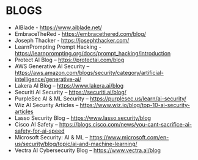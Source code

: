 # BLOGS
- AIBlade - https://www.aiblade.net/
- EmbraceTheRed - https://embracethered.com/blog/
- Joseph Thacker - https://josephthacker.com/
- LearnPrompting Prompt Hacking - https://learnprompting.org/docs/prompt_hacking/introduction
- Protect AI Blog – https://protectai.com/blog
- AWS Generative AI Security – https://aws.amazon.com/blogs/security/category/artificial-intelligence/generative-ai/
- Lakera AI Blog – https://www.lakera.ai/blog
- Securiti AI Security – https://securiti.ai/blog/
- PurpleSec AI & ML Security – https://purplesec.us/learn/ai-security/
- Wiz AI Security Articles – https://www.wiz.io/blog/top-10-ai-security-articles
- Lasso Security Blog – https://www.lasso.security/blog
- Cisco AI Safety – https://blogs.cisco.com/news/you-cant-sacrifice-ai-safety-for-ai-speed
- Microsoft Security: AI & ML – https://www.microsoft.com/en-us/security/blog/topic/ai-and-machine-learning/
- Vectra AI Cybersecurity Blog – https://www.vectra.ai/blog

